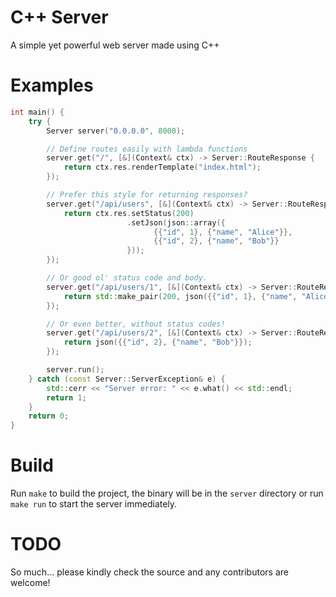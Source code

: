 # C++ Server
A simple yet powerful web server made using C++

# Examples
```cpp
int main() {
    try {
        Server server("0.0.0.0", 8000);

        // Define routes easily with lambda functions
        server.get("/", [&](Context& ctx) -> Server::RouteResponse {
            return ctx.res.renderTemplate("index.html");
        });

        // Prefer this style for returning responses?
        server.get("/api/users", [&](Context& ctx) -> Server::RouteResponse {
            return ctx.res.setStatus(200)
                          .setJson(json::array({
                                {{"id", 1}, {"name", "Alice"}},
                                {{"id", 2}, {"name", "Bob"}}
                          }));
        });

        // Or good ol' status code and body.
        server.get("/api/users/1", [&](Context& ctx) -> Server::RouteResponse {
            return std::make_pair(200, json({{"id", 1}, {"name", "Alice"}}));
        });

        // Or even better, without status codes!
        server.get("/api/users/2", [&](Context& ctx) -> Server::RouteResponse {;
            return json({{"id", 2}, {"name", "Bob"}});
        });

        server.run();     
    } catch (const Server::ServerException& e) {
        std::cerr << "Server error: " << e.what() << std::endl;
        return 1;
    }
    return 0;
}
```

# Build
Run `make` to build the project, the binary will be in the `server` directory or run `make run` to start the server immediately.

# TODO
So much... please kindly check the source and any contributors are welcome!

